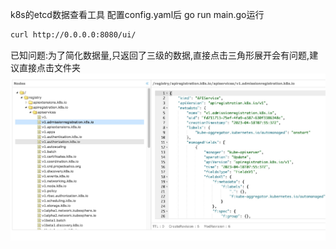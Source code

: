 k8s的etcd数据查看工具
配置config.yaml后 go run main.go运行
```bash
curl http://0.0.0.0:8080/ui/
```
已知问题:为了简化数据量,只返回了三级的数据,直接点击三角形展开会有问题,建议直接点击文件夹
![示例.jpg](./示例.jpg)